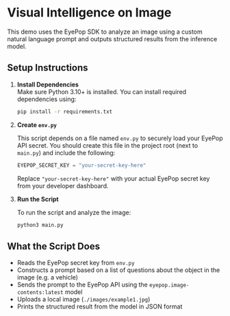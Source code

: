 # Visual Intelligence on Image

This demo uses the EyePop SDK to analyze an image using a custom natural language prompt and outputs structured results from the inference model.

## Setup Instructions

1. **Install Dependencies**  
   Make sure Python 3.10+ is installed. You can install required dependencies using:

   ```bash
   pip install -r requirements.txt
   ```

2. **Create `env.py`**

   This script depends on a file named `env.py` to securely load your EyePop API secret. You should create this file in the project root (next to `main.py`) and include the following:

   ```python
   EYEPOP_SECRET_KEY = "your-secret-key-here"
   ```

   Replace `"your-secret-key-here"` with your actual EyePop secret key from your developer dashboard.

3. **Run the Script**

   To run the script and analyze the image:

   ```bash
   python3 main.py
   ```

## What the Script Does

- Reads the EyePop secret key from `env.py`
- Constructs a prompt based on a list of questions about the object in the image (e.g. a vehicle)
- Sends the prompt to the EyePop API using the `eyepop.image-contents:latest` model
- Uploads a local image (`./images/example1.jpg`)
- Prints the structured result from the model in JSON format